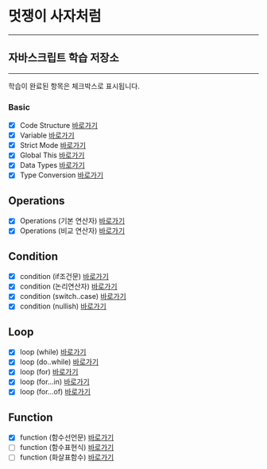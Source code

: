 # 멋쟁이 사자처럼

---

## 자바스크립트 학습 저장소

---

학습이 완료된 항목은 체크박스로 표시됩니다.

### Basic

- [x] Code Structure [바로가기](https://github.com/tuna7797/lion-javascript/blob/01.core/client/chapter/core/01.codeStructure.js)
- [x] Variable [바로가기](https://github.com/tuna7797/lion-javascript/blob/01.core/client/chapter/core/02.variables.js)
- [x] Strict Mode [바로가기](https://github.com/tuna7797/lion-javascript/blob/01.core/client/chapter/core/03.strictMode.js)
- [x] Global This [바로가기](https://github.com/tuna7797/lion-javascript/blob/01.core/client/chapter/core/04.globalThis.js)
- [x] Data Types [바로가기](https://github.com/tuna7797/lion-javascript/blob/01.core/client/chapter/core/05.dataTypes.js)
- [x] Type Conversion [바로가기](https://github.com/tuna7797/lion-javascript/blob/01.core/client/chapter/core/06.typeConversion.js)

## Operations

- [x] Operations (기본 연산자) [바로가기](https://github.com/tuna7797/lion-javascript/blob/01.core/client/chapter/core/07-1.operations.js)
- [x] Operations (비교 연산자) [바로가기](https://github.com/tuna7797/lion-javascript/blob/01.core/client/chapter/core/07-2.operations.js)

## Condition

- [x] condition (if조건문) [바로가기](https://github.com/tuna7797/lion-javascript/blob/01.core/client/chapter/core/08-1.condition.js)
- [x] condition (논리연산자) [바로가기](https://github.com/tuna7797/lion-javascript/blob/01.core/client/chapter/core/08-2.condition.js)
- [x] condition (switch..case) [바로가기](https://github.com/tuna7797/lion-javascript/blob/01.core/client/chapter/core/08-3.condition.js)
- [x] condition (nullish) [바로가기](https://github.com/tuna7797/lion-javascript/blob/01.core/client/chapter/core/08-4.condition.js)

## Loop

- [x] loop (while) [바로가기](https://github.com/tuna7797/lion-javascript/blob/01.core/client/chapter/core/09-1.loop.js)
- [x] loop (do..while) [바로가기](https://github.com/tuna7797/lion-javascript/blob/01.core/client/chapter/core/09-2.loop.js)
- [x] loop (for) [바로가기](https://github.com/tuna7797/lion-javascript/blob/01.core/client/chapter/core/09-3.loop.js)
- [x] loop (for...in) [바로가기](https://github.com/tuna7797/lion-javascript/blob/01.core/client/chapter/core/09-4.loop.js)
- [x] loop (for...of) [바로가기](https://github.com/tuna7797/lion-javascript/blob/01.core/client/chapter/core/09-5.loop.js)

## Function

- [x] function (함수선언문) [바로가기](https://github.com/tuna7797/lion-javascript/blob/01.core/client/chapter/core/10-1.function.js)
- [ ] function (함수표현식) [바로가기](https://github.com/tuna7797/lion-javascript/blob/01.core/client/chapter/core/10-2.function.js)
- [ ] function (화살표함수) [바로가기](https://github.com/tuna7797/lion-javascript/blob/01.core/client/chapter/core/10-3.function.js)
